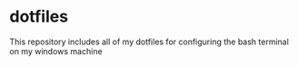 # dotfiles
This repository includes all of my dotfiles for configuring the bash terminal on my windows machine
